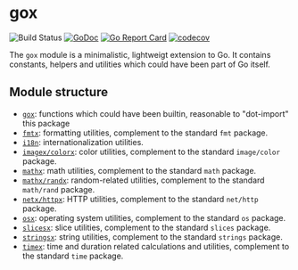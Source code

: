 # gox

![Build Status](https://github.com/icza/gox/actions/workflows/go.yml/badge.svg)
[![GoDoc](https://pkg.go.dev/badge/github.com/icza/gox)](https://pkg.go.dev/github.com/icza/gox)
[![Go Report Card](https://goreportcard.com/badge/github.com/icza/gox)](https://goreportcard.com/report/github.com/icza/gox)
[![codecov](https://codecov.io/gh/icza/gox/branch/main/graph/badge.svg)](https://codecov.io/gh/icza/gox)

The `gox` module is a minimalistic, lightweigt extension to Go.
It contains constants, helpers and utilities which could have been part of Go itself.

## Module structure

- [`gox`](https://github.com/icza/gox/tree/main/gox): functions which could have been builtin, reasonable to "dot-import" this package
- [`fmtx`](https://github.com/icza/gox/tree/main/fmtx): formatting utilities,
complement to the standard `fmt` package.
- [`i18n`](https://github.com/icza/gox/tree/main/i18n): internationalization utilities.
- [`imagex/colorx`](https://github.com/icza/gox/tree/main/imagex/colorx): color utilities,
complement to the standard `image/color` package.
- [`mathx`](https://github.com/icza/gox/tree/main/mathx): math utilities,
complement to the standard `math` package.
- [`mathx/randx`](https://github.com/icza/gox/tree/main/mathx/randx): random-related utilities,
complement to the standard `math/rand` package.
- [`netx/httpx`](https://github.com/icza/gox/tree/main/netx/httpx): HTTP utilities,
complement to the standard `net/http` package.
- [`osx`](https://github.com/icza/gox/tree/main/osx): operating system utilities,
complement to the standard `os` package.
- [`slicesx`](https://github.com/icza/gox/tree/main/slicesx): slice utilities,
complement to the standard `slices` package.
- [`stringsx`](https://github.com/icza/gox/tree/main/stringsx): string utilities,
complement to the standard `strings` package.
- [`timex`](https://github.com/icza/gox/tree/main/timex): time and duration related calculations and utilities,
complement to the standard `time` package.
